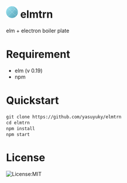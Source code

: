 # <img src="./build/icon.png" width="32" height="32" /> elmtrn

elm + electron boiler plate

# Requirement

- elm (v 0.19)
- npm

# Quickstart

```
git clone https://github.com/yasuyuky/elmtrn
cd elmtrn
npm install
npm start
```

# License

![License:MIT](https://img.shields.io/badge/License-MIT-26abb4.svg)
